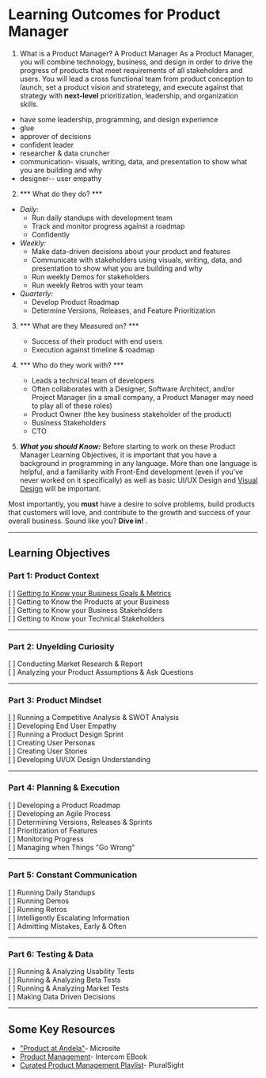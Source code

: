 # Learning Outcomes for Product Manager

1. What is a Product Manager? 
A Product Manager
As a Product Manager, you will combine technology, business, and design in order to drive the progress of products that meet requirements of all stakeholders and users. You will lead a cross functional team from product conception to launch, set a product vision and stratetegy, and execute against that strategy with **next-level** prioritization, leadership, and organization skills. 
- have some leadership, programming, and design experience
- glue 
- approver of decisions
- confident leader
- researcher & data cruncher
- communication- visuals, writing, data, and presentation to show what you are building and why
- designer-- user empathy

2. *** What do they do? ***
  - _Daily:_
    - Run daily standups with development team
    - Track and monitor progress against a roadmap
    - Confidently 
  - _Weekly:_
    - Make data-driven decisions about your product and features
    - Communicate with stakeholders using visuals, writing, data, and presentation to show what you are building and why
    - Run weekly Demos for stakeholders
    - Run weekly Retros with your team 
  - _Quarterly:_
    - Develop Product Roadmap
    - Determine Versions, Releases, and Feature Prioritization
3. *** What are they Measured on? ***
    - Success of their product with end users
    - Execution against timeline & roadmap
    
4. *** Who do they work with? ***
    - Leads a technical team of developers
    - Often collaborates with a Designer, Software Architect, and/or Project Manager (in a small company, a Product Manager may need to play all of these roles)
    - Product Owner (the key business stakeholder of the product) 
    - Business Stakeholders
    - CTO 
    
5. ***What you should Know:***
Before starting to work on these Product Manager Learning Objectives, it is important that you have a background in programming in any language. More than one language is helpful, and a familiarity with Front-End development (even if you've never worked on it specifically) as well as basic UI/UX Design and [Visual Design](https://github.com/andela/learningmap/blob/e20268a54c7b18c4c2143b06f8c418246f196013/D1/D1%20Design/Visual%20Design%20Fundamentals/README.md) will be important. 

Most importantly, you **must** have a desire to solve problems, build products that customers will love, and contribute to the growth and success of your overall business. Sound like you? **Dive in!** . 

----- 
## Learning Objectives

### Part 1: Product Context
[ ] [Getting to Know your Business Goals & Metrics](https://github.com/andela/learningmap/blob/master/D4+/Product%20Manager/Required%20Skills/Learning%20Outcomes/Example-%20Business%20Goals%20and%20Metrics/README.md) <br> 
[ ] Getting to Know the Products at your Business <br> 
[ ] Getting to Know your Business Stakeholders <br> 
[ ] Getting to Know your Technical Stakeholders <br> 

-----

### Part 2: Unyelding Curiosity
[ ] Conducting Market Research & Report <br> 
[ ] Analyzing your Product Assumptions & Ask Questions

-----

### Part 3: Product Mindset
[ ] Running a Competitive Analysis & SWOT Analysis <br> 
[ ] Developing End User Empathy <br> 
[ ] Running a Product Design Sprint <br> 
[ ] Creating User Personas <br> 
[ ] Creating User Stories <br> 
[ ] Developing UI/UX Design Understanding  <br> 

----

### Part 4: Planning & Execution
[ ] Developing a Product Roadmap <br> 
[ ] Developing an Agile Process <br> 
[ ] Determining Versions, Releases & Sprints <br> 
[ ] Prioritization of Features <br> 
[ ] Monitoring Progress <br> 
[ ] Managing when Things "Go Wrong"

-----

### Part 5: Constant Communication
[ ] Running Daily Standups <br> 
[ ] Running Demos <br> 
[ ] Running Retros <br> 
[ ] Intelligently Escalating Information <br> 
[ ] Admitting Mistakes, Early & Often <br> 


---- 

### Part 6: Testing & Data
[ ] Running & Analyzing Usability Tests <br> 
[ ] Running & Analyzing Beta Tests <br> 
[ ] Running & Analyzing Market Tests <br> 
[ ] Making Data Driven Decisions  <br> 


----

## Some Key Resources
- ["Product at Andela"](https://sites.google.com/andela.com/technology/product?pli=1&authuser=1)- Microsite
- [Product Management](https://www.intercom.com/books/product-management)- Intercom EBook
- [Curated Product Management Playlist](https://app.pluralsight.com/channels/details/db6ab3d5-5dfd-4874-8080-75f7a3706371?s=1)- PluralSight

